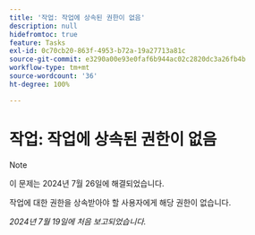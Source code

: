 ```yaml
---
title: '작업: 작업에 상속된 권한이 없음'
description: null
hidefromtoc: true
feature: Tasks
exl-id: 0c70cb20-863f-4953-b72a-19a27713a81c
source-git-commit: e3290a00e93e0faf6b944ac02c2820dc3a26fb4b
workflow-type: tm+mt
source-wordcount: '36'
ht-degree: 100%

---
```


# 작업: 작업에 상속된 권한이 없음

>[!NOTE]
>
>이 문제는 2024년 7월 26일에 해결되었습니다.

작업에 대한 권한을 상속받아야 할 사용자에게 해당 권한이 없습니다.

_2024년 7월 19일에 처음 보고되었습니다._
